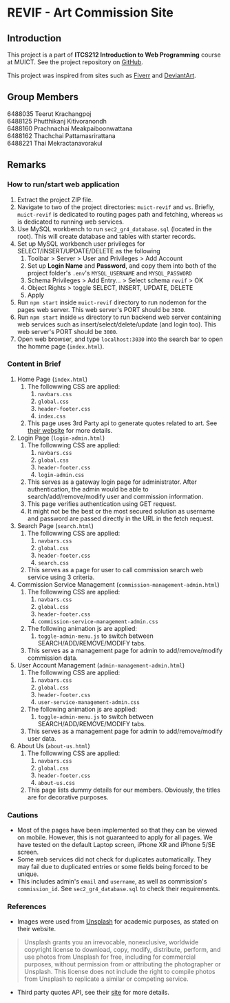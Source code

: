 # REVIF - Art Commission Site
## Introduction
This project is a part of **ITCS212 Introduction to Web Programming** course at MUICT.
See the project repository on [GitHub](https://github.com/pmwatt/muict-webprog.git).

This project was inspired from sites such as [Fiverr](https://www.fiverr.com/) and [DeviantArt](https://www.deviantart.com/).

## Group Members
6488035	Teerut	Krachangpoj<br>
6488125	Phutthikanj	Kitivoranondh<br>
6488160	Prachnachai	Meakpaiboonwattana <br>
6488162	Thachchai	Pattamasrirattana<br>
6488221	Thai	Mekractanavorakul<br>

## Remarks
### How to run/start web application
1. Extract the project ZIP file.
2. Navigate to two of the project directories: `muict-revif` and `ws`. Briefly, `muict-revif` is dedicated to routing pages path and fetching, whereas `ws` is dedicated to running web services.
4. Use MySQL workbench to run `sec2_gr4_database.sql` (located in the root). This will create database and tables with starter records.
3. Set up MySQL workbench user privileges for SELECT/INSERT/UPDATE/DELETE as the following
   1. Toolbar > Server > User and Privileges > Add Account
   2. Set up **Login Name** and **Password**, and copy them into both of the project folder's `.env`'s `MYSQL_USERNAME` and `MYSQL_PASSWORD`
   3. Schema Privileges > Add Entry... > Select schema `revif` > OK
   4. Object Rights > toggle SELECT, INSERT, UPDATE, DELETE
   5. Apply
4. Run `npm start` inside `muict-revif` directory to run nodemon for the pages web server. This web server's PORT should be `3030`.
5. Run `npm start` inside `ws` directory to run backend web server containing web services such as insert/select/delete/update (and login too). This web server's PORT should be `3000`.
6. Open web browser, and type `localhost:3030` into the search bar to open the homme page (`index.html`).

### Content in Brief

1. Home Page (`index.html`)
   1. The followwing CSS are applied:
      1. `navbars.css`
      2. `global.css`
      3. `header-footer.css`
      4. `index.css`
   2. This page uses 3rd Party api to generate quotes related to art. See [their website](https://api-ninjas.com/api/quotes) for more details.
2. Login Page (`login-admin.html`)
   1. The followwing CSS are applied:
      1. `navbars.css`
      2. `global.css`
      3. `header-footer.css`
      4. `login-admin.css`
   2. This serves as a gateway login page for administrator. After authentication, the admin would be able to search/add/remove/modify user and commission information.
   3. This page verifies authentication using GET request.
   4. It might not be the best or the most secured solution as username and password are passed directly in the URL in the fetch request.
3. Search Page (`search.html`)
   1. The followwing CSS are applied:
      1. `navbars.css`
      2. `global.css`
      3. `header-footer.css`
      4. `search.css`
   2. This serves as a page for user to call commission search web service using 3 criteria.
4. Commission Service Management (`commission-management-admin.html`)
   1. The followwing CSS are applied:
      1. `navbars.css`
      2. `global.css`
      3. `header-footer.css`
      4. `commission-service-management-admin.css`
   2. The following animation js are applied:
      1. `toggle-admin-menu.js` to switch between SEARCH/ADD/REMOVE/MODIFY tabs.
   3. This serves as a management page for admin to add/remove/modify commission data.
5. User Account Management (`admin-management-admin.html`)
   1. The followwing CSS are applied:
      1. `navbars.css`
      2. `global.css`
      3. `header-footer.css`
      4. `user-service-management-admin.css`
   2. The following animation js are applied:
      1. `toggle-admin-menu.js` to switch between SEARCH/ADD/REMOVE/MODIFY tabs.
   3. This serves as a management page for admin to add/remove/modify user data.
6. About Us (`about-us.html`)
   1. The followwing CSS are applied:
      1. `navbars.css`
      2. `global.css`
      3. `header-footer.css`
      4. `about-us.css`
   2. This page lists dummy details for our members. Obviously, the titles are for decorative purposes.

### Cautions

- Most of the pages have been implemented so that they can be viewed on mobile. However, this is not guaranteed to apply for all pages. We have tested on the default Laptop screen, iPhone XR and iPhone 5/SE screen.
- Some web services did not check for duplicates automatically. They may fail due to duplicated entries or some fields being forced to be unique.
- This includes admin's `email` and `username`, as well as commission's `commission_id`. See `sec2_gr4_database.sql` to check their requirements.

### References

- Images were used from [Unsplash](www.unsplash.com) for academic purposes, as stated on their website.

> Unsplash grants you an irrevocable, nonexclusive, worldwide copyright license to download, copy, modify, distribute, perform, and use photos from Unsplash for free, including for commercial purposes, without permission from or attributing the photographer or Unsplash. This license does not include the right to compile photos from Unsplash to replicate a similar or competing service.

- Third party quotes API, see their [site](https://api-ninjas.com/api/quotes) for more details.